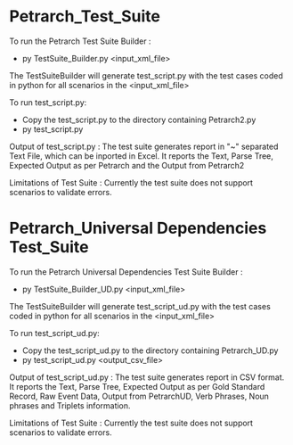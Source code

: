 # Petrarch_Test_Suite
To run the Petrarch Test Suite Builder :
- py TestSuite_Builder.py <input_xml_file>

The TestSuiteBuilder will generate test_script.py with the test cases coded in python for all scenarios in the <input_xml_file>

To run test_script.py:
- Copy the test_script.py to the directory containing Petrarch2.py
- py test_script.py

Output of test_script.py :
The test suite generates report in "~" separated Text File, which can be inported in Excel. It reports the Text,  Parse Tree, Expected Output as per Petrarch and the Output from Petrarch2

Limitations of Test Suite :
Currently the test suite does  not support scenarios to validate errors.

# Petrarch_Universal Dependencies Test_Suite
To run the Petrarch Universal Dependencies Test Suite Builder :
- py TestSuite_Builder_UD.py <input_xml_file>

The TestSuiteBuilder will generate test_script_ud.py with the test cases coded in python for all scenarios in the <input_xml_file>

To run test_script_ud.py:
- Copy the test_script_ud.py to the directory containing Petrarch_UD.py
- py test_script_ud.py <output_csv_file>

Output of test_script_ud.py :
The test suite generates report in CSV format. It reports the Text,  Parse Tree, Expected Output as per Gold Standard Record, Raw Event Data, Output from PetrarchUD, Verb Phrases, Noun phrases and Triplets information.

Limitations of Test Suite :
Currently the test suite does  not support scenarios to validate errors.
